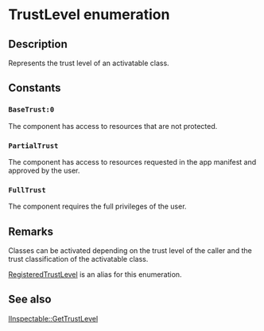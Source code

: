# TrustLevel enumeration

## Description

Represents the trust level of an activatable class.

## Constants

### `BaseTrust:0`

The component has access to resources that are not protected.

### `PartialTrust`

The component has access to resources requested in the app manifest and approved by the user.

### `FullTrust`

The component requires the full privileges of the user.

## Remarks

Classes can be activated depending on the trust level of the caller and the trust classification of the activatable class.

[RegisteredTrustLevel](https://learn.microsoft.com/previous-versions/dn408470(v=vs.85)) is an alias for this enumeration.

## See also

[IInspectable::GetTrustLevel](https://learn.microsoft.com/windows/desktop/api/inspectable/nf-inspectable-iinspectable-gettrustlevel)